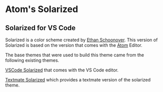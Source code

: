 # Atom's Solarized

## Solarized for VS Code
Solarized is a color scheme created by [Ethan Schoonover](http://ethanschoonover.com/solarized).
This version of Solarized is based on the version that comes with the [Atom](https://atom.io) Editor.

The base themes that were used to build this theme came from the following existing themes.

[VSCode Solarized](https://github.com/Microsoft/vscode/tree/master/extensions/theme-solarized-dark) that comes with the VS Code editor.

[Textmate Solarized](https://github.com/deplorableword/textmate-solarized) which provides a textmate version of the solarized theme.
